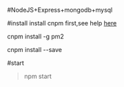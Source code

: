#NodeJS+Express+mongodb+mysql

#install
install cnpm first,see help [here](http://npm.taobao.org/)

cnpm install -g pm2


cnpm install --save

#start
> npm start